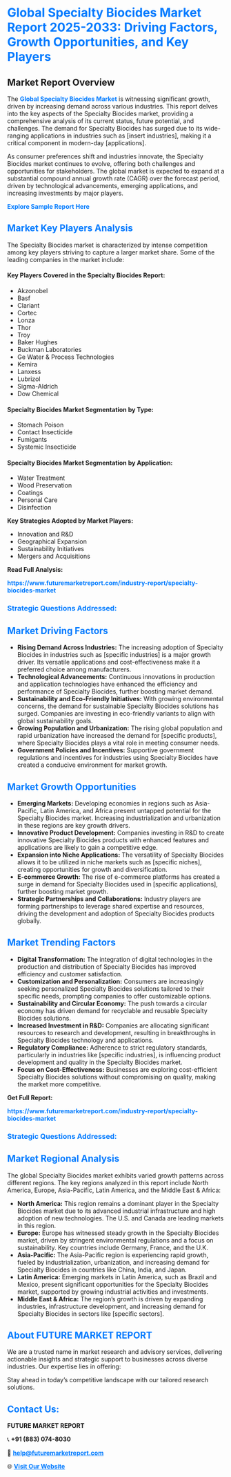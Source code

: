<h1 style="color: #007BFF;">Global Specialty Biocides Market Report 2025-2033: Driving Factors, Growth Opportunities, and Key Players</h1>

<section id="overview">
<h2>Market Report Overview</h2>
<p>The <a href="https://www.futuremarketreport.com/industry-report/specialty-biocides-market" style="color: #007BFF; text-decoration: none;"><strong>Global Specialty Biocides Market</strong></a> is witnessing significant growth, driven by increasing demand across various industries. This report delves into the key aspects of the Specialty Biocides market, providing a comprehensive analysis of its current status, future potential, and challenges. The demand for Specialty Biocides has surged due to its wide-ranging applications in industries such as [insert industries], making it a critical component in modern-day [applications].</p>
<p>As consumer preferences shift and industries innovate, the Specialty Biocides market continues to evolve, offering both challenges and opportunities for stakeholders. The global market is expected to expand at a substantial compound annual growth rate (CAGR) over the forecast period, driven by technological advancements, emerging applications, and increasing investments by major players.</p>
</section>

<section id="overview">
<p><a href="https://www.futuremarketreport.com/request-sample/reportId=29606" style="color: #007BFF; text-decoration: none;"><strong>Explore Sample Report Here</strong></a></p>
</section>

<section id="key-players">
<h2 style="color: #007BFF;">Market Key Players Analysis</h2>
<p>The Specialty Biocides market is characterized by intense competition among key players striving to capture a larger market share. Some of the leading companies in the market include:</p>
<h4>Key Players Covered in the Specialty Biocides Report:</h4>
<ul><li>Akzonobel</li><li>Basf</li><li>Clariant</li><li>Cortec</li><li>Lonza</li><li>Thor</li><li>Troy</li><li>Baker Hughes</li><li>Buckman Laboratories</li><li>Ge Water &amp; Process Technologies</li><li>Kemira</li><li>Lanxess</li><li>Lubrizol</li><li>Sigma-Aldrich</li><li>Dow Chemical</li></ul>
<h4>Specialty Biocides Market Segmentation by Type:</h4>
<ul><li>Stomach Poison</li><li>Contact Insecticide</li><li>Fumigants</li><li>Systemic Insecticide</li></ul>

<h4>Specialty Biocides Market Segmentation by Application:</h4>
<ul><li>Water Treatment</li><li>Wood Preservation</li><li>Coatings</li><li>Personal Care</li><li>Disinfection</li></ul>
<p><strong>Key Strategies Adopted by Market Players:</strong></p>
<ul>
<li>Innovation and R&D</li>
<li>Geographical Expansion</li>
<li>Sustainability Initiatives</li>
<li>Mergers and Acquisitions</li>
</ul>
</section>

<section>
<p><strong>Read Full Analysis: </strong></p><a href="https://www.futuremarketreport.com/industry-report/specialty-biocides-market" style="color: #007BFF; text-decoration: none;"><strong>https://www.futuremarketreport.com/industry-report/specialty-biocides-market</strong></a>
<h3 style="color: #007BFF;">Strategic Questions Addressed:</h3>
</section>

<section id="driving-factors">
<h2 style="color: #007BFF;">Market Driving Factors</h2>
<ul>
<li><strong>Rising Demand Across Industries:</strong> The increasing adoption of Specialty Biocides in industries such as [specific industries] is a major growth driver. Its versatile applications and cost-effectiveness make it a preferred choice among manufacturers.</li>
<li><strong>Technological Advancements:</strong> Continuous innovations in production and application technologies have enhanced the efficiency and performance of Specialty Biocides, further boosting market demand.</li>
<li><strong>Sustainability and Eco-Friendly Initiatives:</strong> With growing environmental concerns, the demand for sustainable Specialty Biocides solutions has surged. Companies are investing in eco-friendly variants to align with global sustainability goals.</li>
<li><strong>Growing Population and Urbanization:</strong> The rising global population and rapid urbanization have increased the demand for [specific products], where Specialty Biocides plays a vital role in meeting consumer needs.</li>
<li><strong>Government Policies and Incentives:</strong> Supportive government regulations and incentives for industries using Specialty Biocides have created a conducive environment for market growth.</li>
</ul>
</section>

<section id="growth-opportunities">
<h2 style="color: #007BFF;">Market Growth Opportunities</h2>
<ul>
<li><strong>Emerging Markets:</strong> Developing economies in regions such as Asia-Pacific, Latin America, and Africa present untapped potential for the Specialty Biocides market. Increasing industrialization and urbanization in these regions are key growth drivers.</li>
<li><strong>Innovative Product Development:</strong> Companies investing in R&D to create innovative Specialty Biocides products with enhanced features and applications are likely to gain a competitive edge.</li>
<li><strong>Expansion into Niche Applications:</strong> The versatility of Specialty Biocides allows it to be utilized in niche markets such as [specific niches], creating opportunities for growth and diversification.</li>
<li><strong>E-commerce Growth:</strong> The rise of e-commerce platforms has created a surge in demand for Specialty Biocides used in [specific applications], further boosting market growth.</li>
<li><strong>Strategic Partnerships and Collaborations:</strong> Industry players are forming partnerships to leverage shared expertise and resources, driving the development and adoption of Specialty Biocides products globally.</li>
</ul>
</section>

<section id="trending-factors">
<h2 style="color: #007BFF;">Market Trending Factors</h2>
<ul>
<li><strong>Digital Transformation:</strong> The integration of digital technologies in the production and distribution of Specialty Biocides has improved efficiency and customer satisfaction.</li>
<li><strong>Customization and Personalization:</strong> Consumers are increasingly seeking personalized Specialty Biocides solutions tailored to their specific needs, prompting companies to offer customizable options.</li>
<li><strong>Sustainability and Circular Economy:</strong> The push towards a circular economy has driven demand for recyclable and reusable Specialty Biocides solutions.</li>
<li><strong>Increased Investment in R&D:</strong> Companies are allocating significant resources to research and development, resulting in breakthroughs in Specialty Biocides technology and applications.</li>
<li><strong>Regulatory Compliance:</strong> Adherence to strict regulatory standards, particularly in industries like [specific industries], is influencing product development and quality in the Specialty Biocides market.</li>
<li><strong>Focus on Cost-Effectiveness:</strong> Businesses are exploring cost-efficient Specialty Biocides solutions without compromising on quality, making the market more competitive.</li>
</ul>
</section>

<section>
<p><strong>Get Full Report: </strong></p><a href="https://www.futuremarketreport.com/industry-report/specialty-biocides-market" style="color: #007BFF; text-decoration: none;"><strong>https://www.futuremarketreport.com/industry-report/specialty-biocides-market</strong></a>
<h3 style="color: #007BFF;">Strategic Questions Addressed:</h3>
</section>


<section id="regional-analysis">
<h2 style="color: #007BFF;">Market Regional Analysis</h2>
<p>The global Specialty Biocides market exhibits varied growth patterns across different regions. The key regions analyzed in this report include North America, Europe, Asia-Pacific, Latin America, and the Middle East & Africa:</p>
<ul>
<li><strong>North America:</strong> This region remains a dominant player in the Specialty Biocides market due to its advanced industrial infrastructure and high adoption of new technologies. The U.S. and Canada are leading markets in this region.</li>
<li><strong>Europe:</strong> Europe has witnessed steady growth in the Specialty Biocides market, driven by stringent environmental regulations and a focus on sustainability. Key countries include Germany, France, and the U.K.</li>
<li><strong>Asia-Pacific:</strong> The Asia-Pacific region is experiencing rapid growth, fueled by industrialization, urbanization, and increasing demand for Specialty Biocides in countries like China, India, and Japan.</li>
<li><strong>Latin America:</strong> Emerging markets in Latin America, such as Brazil and Mexico, present significant opportunities for the Specialty Biocides market, supported by growing industrial activities and investments.</li>
<li><strong>Middle East & Africa:</strong> The region’s growth is driven by expanding industries, infrastructure development, and increasing demand for Specialty Biocides in sectors like [specific sectors].</li>
</ul>
</section>

<footer>
<h2 style="color: #007BFF;">About FUTURE MARKET REPORT</h2>
<p>We are a trusted name in market research and advisory services, delivering actionable insights and strategic support to businesses across diverse industries. Our expertise lies in offering:</p>

<p>Stay ahead in today’s competitive landscape with our tailored research solutions.</p>

<h2 style="color: #007BFF;">Contact Us:</h2>
<p><strong>FUTURE MARKET REPORT</strong></p>
<p>📞 <strong>+91 (883) 074-8030</strong></p>
<p>📧 <strong><a href="mailto:help@futuremarketreport.com" style="color: #007BFF;">help@futuremarketreport.com</a></strong></p>
<p>🌐 <strong><a href="https://www.futuremarketreport.com/" style="color: #007BFF;">Visit Our Website</a></strong></p>
</footer>